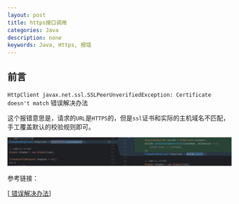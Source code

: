 ```yaml
---
layout: post
title: https接口调用
categories: Java
description: none
keywords: Java, Https, 报错
---
```


## 前言



`HttpClient javax.net.ssl.SSLPeerUnverifiedException: Certificate doesn't match` 错误解决办法

这个报错意思是，请求的`URL`是`HTTPS`的，但是`ssl`证书和实际的主机域名不匹配，手工覆盖默认的校验规则即可。

<center>
    <img src="/images/posts/blog/java/Java随笔/安全链接.png" alt="picture not found" style="zoom:80%;" />
    <br>
</center>

参考链接：

[[ 错误解决办法](https://blog.csdn.net/tianxue04/article/details/98957670)]

